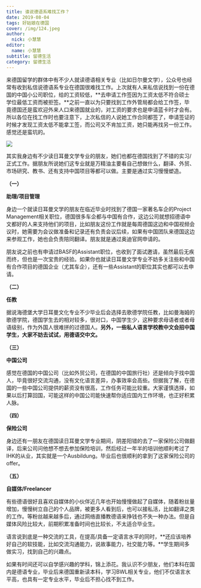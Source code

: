 ```yaml
---
title: 谁说德语系难找工作？
date: 2019-08-04
tags: 好姑娘在德国
cover: /img/124.jpeg
author: 
  nick: 小慧慧
editor: 
  name: 小慧慧
subtitle: 留德生活
category: 留德生活
---
```




来德国留学的群体中有不少人就读德语相关专业（比如日尔曼文学），公众号也经常有收到私信说德语系专业在德国很难找工作。上次就有人来私信说找到一份在德国的中国小公司职位，给的工资较低，**去申请工作签因为工资太低不符合硕士学位最低工资而被拒签。**之前一直以为只要找到工作外管局都会给工作签，毕竟德国还是蛮欢迎外来人口来德国就业的，对工资的要求也是申请蓝卡时才会有。所以各位在找工作时也要注意下，上次私信的人说她工作合同都签了，申请签证的时候才发现工资太低不能拿工签，而公司又不肯加工资，她只能再找另一份工作。感觉还是蛮坑的。



<img class="" data-ratio="0.6670212765957447" src="https://mmbiz.qpic.cn/mmbiz_jpg/rW3MWnUicJ7dMXVvSj2L1pRnF2ebiaic1bq0ZF9qqAh7MrVBYFD0495lzPmUUg3zO3LSw7LVa9zL0drgy7uLK0lzg/640?wx_fmt=jpeg" data-type="jpeg" data-w="940"/>



其实我身边有不少读日耳曼文学专业的朋友，她们也都在德国找到了不错的实习/正式工作。据朋友所说她们这专业就是万精油主要看自己想做什么，翻译、外贸、市场研究、教书、还有支持中国项目等都可以做。主要是通过实习慢慢塑造。



**（一）**

**助理/项目管理**

身边一个就读日耳曼文学的朋友在临近毕业时找到了德国一家著名车企的Project Management相关职位，德国很多车企都与中国有合作，这边公司就想招德语中文都好的人来支持他们的项目，比如朋友这份工作就是每周德国这边和中国视频会议时，她需要为会议做准备和记录还有负责会议后续，如果有中国团队来德国这边来参观工作，她也会负责陪同翻译。朋友就是通过奥迪官网申请的。



朋友说之前也有申请过BASF的Assistant职位，也收到了面试邀请，虽然最后无疾而终，但也是一次宝贵的经验。如果你也就读日耳曼文学专业不妨多关注些和中国有合作项目的德国企业（尤其车企），还有一些Assistant的职位其实也都可以去申请。



**（二）**

**任教**

据说海德堡大学日耳曼文化专业不少毕业后会选择去歌德学院任教，比如曼海姆的歌德学院，德国学生去的相对较多，很对口，中国学生少，这种要求母语者或者母语级别，作为外国人很难拼的过德国人。**另外，一些私人语言学校教中文会招中国学生，大家不妨去试试，用德语交中文。**



**（三）**

**中国公司**

感觉在德国的中国公司（比如外贸公司，在德国的中国旅行社）还是倾向于找中国人，毕竟很好交流沟通，没有文化语言差异，办事效率会高些。但据我了解，在德国的一些中国公司提供的薪资没有很高，工作任务可能比较重。大家谨慎选择，如果以后打算回国，可能这样的中国公司能快速帮你适应国内工作环境，也正好积累人脉。



**（四）**

**保险公司**

身边还有一朋友在德国读日耳曼文学专业期间，阴差阳错的去了一家保险公司做翻译，后来公司问他想不想去参加保险培训，然后经过一年半的培训他顺利考过了IHK的从业，其实就是一个Ausbildung。毕业后也很顺利的拿到了这家保险公司的offer。



**（五）**

**自媒体/Freelancer**

有些德语很好且喜欢自媒体的小伙伴近几年也开始慢慢做起了自媒体，随着粉丝量增加，慢慢树立自己的个人品牌，被更多人看到后，也可以接私活，比如翻译之类的工作。等粉丝越来越多后，通过网络直播教德语来挣钱也不失一种办法。但是自媒体风险比较大，前期积累准备时间也比较长，不太适合毕业生。



语言说到底是一种交流的工具，在提高/具备一定语言水平的同时，**还应该培养好自己的软技能，比如交流沟通能力，说故事能力，社交能力等。**学生期间多做实习，找到自己的兴趣点。



如果有时间还可以自学感兴趣的学科，锦上添花。我认识不少朋友，他们本科在国内是德语专业，毕业后来德国重新读本科，学习BWL相关专业，他们不仅语言水平高，也具有一定专业水平，毕业后不担心找不到工作。

